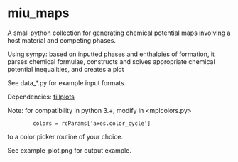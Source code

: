 # miu_maps

A small python collection for generating chemical potential maps involving a host material and competing phases. 

Using sympy: based on inputted phases and enthalpies of formation, it parses chemical formulae, constructs and solves appropriate chemical potential inequalities, and creates a plot

See data_\*.py for example input formats.

Dependencies: [fillplots](https://github.com/tkf/fillplots)

Note: for compatibility in python 3.+, modify in <mplcolors.py>
~~~~
        colors = rcParams['axes.color_cycle']
~~~~

to a color picker routine of your choice.

See example_plot.png for output example.
